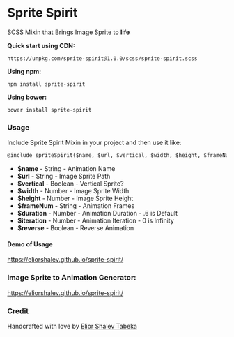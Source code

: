 # Sprite Spirit

SCSS Mixin that Brings Image Sprite to **life**

**Quick start using CDN:**
```
https://unpkg.com/sprite-spirit@1.0.0/scss/sprite-spirit.scss
```

**Using npm:**
```
npm install sprite-spirit
```

**Using bower:**
```
bower install sprite-spirit
```

### Usage
Include Sprite Spirit Mixin in your project and then use it like:
```html
@include spriteSpirit($name, $url, $vertical, $width, $height, $frameNum, $duration: .8, $iteration: 0, $reverse: nil);
```

* **$name** - String - Animation Name
* **$url** - String - Image Sprite Path
* **$vertical** - Boolean - Vertical Sprite?
* **$width** - Number - Image Sprite Width
* **$height** - Number - Image Sprite Height
* **$frameNum** - String - Animation Frames
* **$duration** - Number - Animation Duration - .6 is Default
* **$iteration** - Number - Animation Iteration - 0 is Infinity
* **$reverse** - Boolean - Reverse Animation

#### Demo of Usage
https://eliorshalev.github.io/sprite-spirit/


### Image Sprite to Animation Generator:
https://eliorshalev.github.io/sprite-spirit/


### Credit

Handcrafted with love by [Elior Shalev Tabeka](http://codepen.io/eliorshalev)
